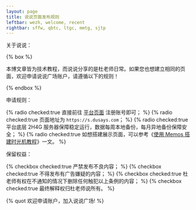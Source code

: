 ```yaml
---
layout: page
title: 说说页面发布规则
leftbar: wezh, welcome, recent
rightbar: sffw, qbtc, ltgc, mmtg, sjtp
---
```


关于说说：

{% box %}

本博文章皆为技术教程，而说说分享的是杜老师日常。如果您也想建立相同的页面，欢迎申请说说广场账户，请遵循以下的规则！

{% endbox %}

申请规则：

{% radio checked:true 直接前往 [平台页面](https://s.dusays.com/auth) 注册账号即可； %}
{% radio checked:true 页面地址为 `https://s.dusays.com`； %}
{% radio checked:true 平台底层 2H4G 服务器保障稳定运行，数据每周本地备份，每月异地备份保障安全； %}
{% radio checked:true 如想搭建展示页面，可以参考《[使用 Memos 搭建时光机教程](https://dusays.com/561/)》一文。 %}

保留权益：

{% checkbox checked:true 严禁发布不良内容； %}
{% checkbox checked:true 不得发布有广告嫌疑的内容； %}
{% checkbox checked:true 杜老师有权在不通知的情况下删除任何触犯以上条例的内容； %}
{% checkbox checked:true 最终解释权归杜老师说所有。 %}

{% quot 欢迎申请账户，加入说说广场! %}